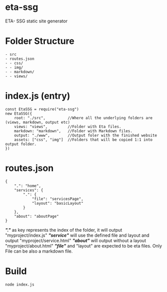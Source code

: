 # eta-ssg
ETA- SSG static site generator

# Folder Structure
    - src
    - routes.json
    - - css/
    - - img/
    - - markdown/
    - - views/

# index.js (entry)
    const EtaSSG = require("eta-ssg")
    new EtaSSG({
        root: "./src",          //Where all the underlying folders are (views, markdown, output etc)
        views: "views",         //Folder with Eta files.
        markdown: "markdown",   //Folder with Markdown files.
        output: "./www",        //Output foler with the finished website
        assets: ["css", "img"]  //Folders that will be copied 1:1 into output folder.
    })

# routes.json
    {
        ".": "home",
        "services": {
            ".": {
                "file": "servicesPage",
                "layout": "basicLayout"
            }
        },
        "about": "aboutPage"
    }

***"."*** as key represents the index of the folder, it will output "myproject/index.js"
***"service"*** will use the defined file and layout and output "myproject/service.html"
***"about"*** will output without a layout "myproject/about.html"
***"file"*** and "layout" are expected to be eta files. Only File can be also a markdown file.

# Build
    node index.js